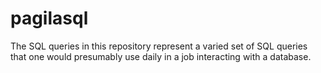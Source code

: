 # pagilasql
The SQL queries in this repository represent a varied set of SQL queries that one would presumably use daily in a job interacting with a database.
